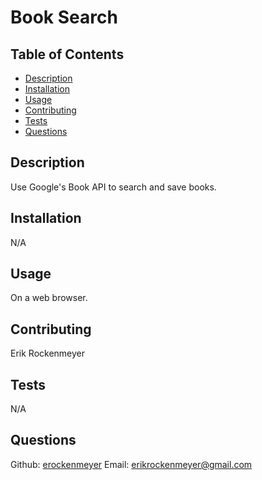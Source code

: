 # Book Search
## Table of Contents
- [Description](README.md#description)
- [Installation](README.md#installation)
- [Usage](README.md#usage)
- [Contributing](README.md#contributing)
- [Tests](README.md#tests)
- [Questions](README.md#questions)

## Description
Use Google's Book API to search and save books.

## Installation
N/A

## Usage
On a web browser.

## Contributing
Erik Rockenmeyer

## Tests
N/A

## Questions
Github: [erockenmeyer](https://github.com/erockenmeyer)
Email: erikrockenmeyer@gmail.com